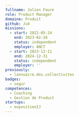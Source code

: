 ```yaml
---
fullname: Julien Faure
role: Product Manager
domaine: Produit
github: Ju4
missions:
  - start: 2022-05-24
    end: 2023-02-28
    status: independent
    employer: ANCT
  - start: 2023-12-11
    end: 2024-12-31
    status: independent
    employer: ''
previously:
  - lannuaire.des.collectivites
badges:
  - segur
competences:
  - Coaching
  - Gestion de Produit
startups:
  - expositionIJ
---
```

